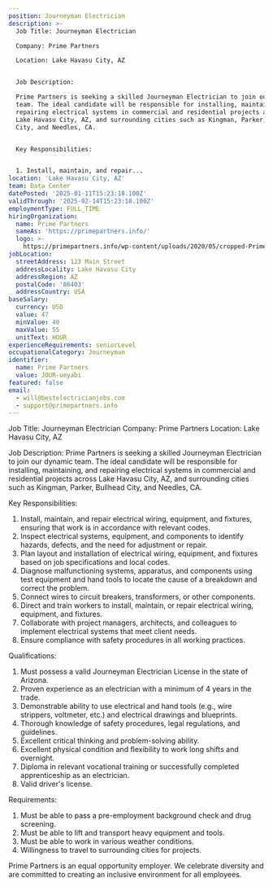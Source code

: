 ```yaml
---
position: Journeyman Electrician
description: >-
  Job Title: Journeyman Electrician 

  Company: Prime Partners

  Location: Lake Havasu City, AZ


  Job Description:

  Prime Partners is seeking a skilled Journeyman Electrician to join our dynamic
  team. The ideal candidate will be responsible for installing, maintaining, and
  repairing electrical systems in commercial and residential projects across
  Lake Havasu City, AZ, and surrounding cities such as Kingman, Parker, Bullhead
  City, and Needles, CA. 


  Key Responsibilities:


  1. Install, maintain, and repair...
location: 'Lake Havasu City, AZ'
team: Data Center
datePosted: '2025-01-11T15:23:18.100Z'
validThrough: '2025-02-14T15:23:18.100Z'
employmentType: FULL_TIME
hiringOrganization:
  name: Prime Partners
  sameAs: 'https://primepartners.info/'
  logo: >-
    https://primepartners.info/wp-content/uploads/2020/05/cropped-Prime-Partners-Logo-NO-BG-1-1.png
jobLocation:
  streetAddress: 123 Main Street
  addressLocality: Lake Havasu City
  addressRegion: AZ
  postalCode: '86403'
  addressCountry: USA
baseSalary:
  currency: USD
  value: 47
  minValue: 40
  maxValue: 55
  unitText: HOUR
experienceRequirements: seniorLevel
occupationalCategory: Journeyman
identifier:
  name: Prime Partners
  value: JOUR-ueyabi
featured: false
email:
  - will@bestelectricianjobs.com
  - support@primepartners.info
---
```




Job Title: Journeyman Electrician 
Company: Prime Partners
Location: Lake Havasu City, AZ

Job Description:
Prime Partners is seeking a skilled Journeyman Electrician to join our dynamic team. The ideal candidate will be responsible for installing, maintaining, and repairing electrical systems in commercial and residential projects across Lake Havasu City, AZ, and surrounding cities such as Kingman, Parker, Bullhead City, and Needles, CA. 

Key Responsibilities:

1. Install, maintain, and repair electrical wiring, equipment, and fixtures, ensuring that work is in accordance with relevant codes.
2. Inspect electrical systems, equipment, and components to identify hazards, defects, and the need for adjustment or repair.
3. Plan layout and installation of electrical wiring, equipment, and fixtures based on job specifications and local codes.
4. Diagnose malfunctioning systems, apparatus, and components using test equipment and hand tools to locate the cause of a breakdown and correct the problem.
5. Connect wires to circuit breakers, transformers, or other components.
6. Direct and train workers to install, maintain, or repair electrical wiring, equipment, and fixtures.
7. Collaborate with project managers, architects, and colleagues to implement electrical systems that meet client needs.
8. Ensure compliance with safety procedures in all working practices.

Qualifications:

1. Must possess a valid Journeyman Electrician License in the state of Arizona.
2. Proven experience as an electrician with a minimum of 4 years in the trade.
3. Demonstrable ability to use electrical and hand tools (e.g., wire strippers, voltmeter, etc.) and electrical drawings and blueprints.
4. Thorough knowledge of safety procedures, legal regulations, and guidelines.
5. Excellent critical thinking and problem-solving ability.
6. Excellent physical condition and flexibility to work long shifts and overnight.
7. Diploma in relevant vocational training or successfully completed apprenticeship as an electrician.
8. Valid driver's license.

Requirements:

1. Must be able to pass a pre-employment background check and drug screening.
2. Must be able to lift and transport heavy equipment and tools.
3. Must be able to work in various weather conditions.
4. Willingness to travel to surrounding cities for projects.

Prime Partners is an equal opportunity employer. We celebrate diversity and are committed to creating an inclusive environment for all employees.
